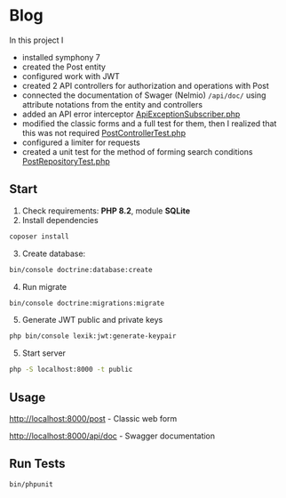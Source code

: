 # Blog

In this project I 
* installed symphony 7 
* created the Post entity 
* configured work with JWT 
* created 2 API controllers for authorization and operations with Post 
* connected the documentation of Swager (Nelmio) `/api/doc/` using attribute notations from the entity and controllers 
* added an API error interceptor [ApiExceptionSubscriber.php](src%2FEventSubscriber%2FApiExceptionSubscriber.php)
* modified the classic forms and a full test for them, then I realized that this was not required [PostControllerTest.php](tests%2FController%2FPostControllerTest.php)
* configured a limiter for requests
* created a unit test for the method of forming search conditions [PostRepositoryTest.php](tests%2FPostRepositoryTest.php)

## Start
1. Check requirements: **PHP 8.2**, module **SQLite** 
2. Install dependencies
```bash
coposer install
```
3. Create database: 
```bash
bin/console doctrine:database:create
```
4. Run migrate
```bash
bin/console doctrine:migrations:migrate
```
5. Generate JWT public and private keys
```bash
php bin/console lexik:jwt:generate-keypair
```
5. Start server
```bash
php -S localhost:8000 -t public
```

## Usage

[http://localhost:8000/post](http://localhost:8000/post) - Classic web form 

[http://localhost:8000/api/doc](http://localhost:8000/api/doc) - Swagger documentation


## Run Tests
```bash
bin/phpunit
```